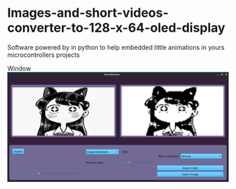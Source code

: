 # Images-and-short-videos-converter-to-128-x-64-oled-display
Software powered by in python to help embedded little animations in yours microcontrollers projects

Window
![Image description](https://github.com/Giovani-Pedroso/Converter-of-images-and-videos-to-128-x-64-display/blob/main/screen.png)
